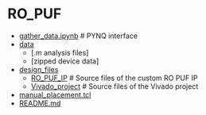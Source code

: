 # RO_PUF

 * [gather_data.ipynb](./gather_data.ipynb)             # PYNQ interface
 * [data](./data)
   * [.m analysis files]
   * [zipped device data]
 * [design_files](./design_files)
   * [RO_PUF_IP](./design_files/RO_PUF_IP)              # Source files of the custom RO PUF IP
   * [Vivado_project](./design_files/Vivado_project_src)    # Source files of the Vivado project
 * [manual_placement.tcl](./manual_placement.tcl)
 * [README.md](./README.md)
